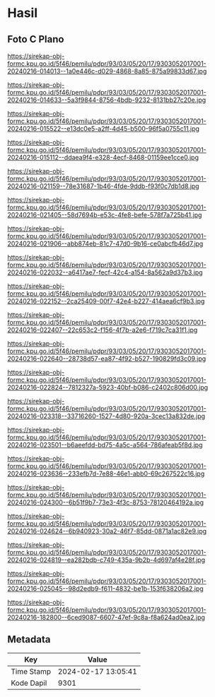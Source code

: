 # Hasil

## Foto C Plano

https://sirekap-obj-formc.kpu.go.id/5f46/pemilu/pdpr/93/03/05/20/17/9303052017001-20240216-014013--1a0e446c-d029-4868-8a85-875a99833d67.jpg

https://sirekap-obj-formc.kpu.go.id/5f46/pemilu/pdpr/93/03/05/20/17/9303052017001-20240216-014633--5a3f9844-8756-4bdb-9232-8131bb27c20e.jpg

https://sirekap-obj-formc.kpu.go.id/5f46/pemilu/pdpr/93/03/05/20/17/9303052017001-20240216-015522--e13dc0e5-a2ff-4d45-b500-96f5a0755c11.jpg

https://sirekap-obj-formc.kpu.go.id/5f46/pemilu/pdpr/93/03/05/20/17/9303052017001-20240216-015112--ddaea9f4-e328-4ecf-8468-01159ee1cce0.jpg

https://sirekap-obj-formc.kpu.go.id/5f46/pemilu/pdpr/93/03/05/20/17/9303052017001-20240216-021159--78e31687-1b46-4fde-9ddb-f93f0c7db1d8.jpg

https://sirekap-obj-formc.kpu.go.id/5f46/pemilu/pdpr/93/03/05/20/17/9303052017001-20240216-021405--58d7694b-e53c-4fe8-befe-578f7a725b41.jpg

https://sirekap-obj-formc.kpu.go.id/5f46/pemilu/pdpr/93/03/05/20/17/9303052017001-20240216-021906--abb874eb-81c7-47d0-9b16-ce0abcfb46d7.jpg

https://sirekap-obj-formc.kpu.go.id/5f46/pemilu/pdpr/93/03/05/20/17/9303052017001-20240216-022032--a6417ae7-fecf-42c4-a154-8a562a9d37b3.jpg

https://sirekap-obj-formc.kpu.go.id/5f46/pemilu/pdpr/93/03/05/20/17/9303052017001-20240216-022152--2ca25409-00f7-42e4-b227-414aea6cf9b3.jpg

https://sirekap-obj-formc.kpu.go.id/5f46/pemilu/pdpr/93/03/05/20/17/9303052017001-20240216-022407--22c653c2-f156-4f7b-a2e6-f719c7ca31f1.jpg

https://sirekap-obj-formc.kpu.go.id/5f46/pemilu/pdpr/93/03/05/20/17/9303052017001-20240216-022640--28738d57-ea87-4f92-b527-190829fd3c09.jpg

https://sirekap-obj-formc.kpu.go.id/5f46/pemilu/pdpr/93/03/05/20/17/9303052017001-20240216-022824--7812327a-5923-40bf-b086-c2402c806d00.jpg

https://sirekap-obj-formc.kpu.go.id/5f46/pemilu/pdpr/93/03/05/20/17/9303052017001-20240216-023318--33716260-1527-4d80-920a-3cec13a832de.jpg

https://sirekap-obj-formc.kpu.go.id/5f46/pemilu/pdpr/93/03/05/20/17/9303052017001-20240216-023501--b6aeefdd-bd75-4a5c-a564-786afeab5f8d.jpg

https://sirekap-obj-formc.kpu.go.id/5f46/pemilu/pdpr/93/03/05/20/17/9303052017001-20240216-023636--233efb7d-7e88-46e1-abb0-69c267522c16.jpg

https://sirekap-obj-formc.kpu.go.id/5f46/pemilu/pdpr/93/03/05/20/17/9303052017001-20240216-024300--6b51f9b7-73e3-4f3c-8753-78120464192a.jpg

https://sirekap-obj-formc.kpu.go.id/5f46/pemilu/pdpr/93/03/05/20/17/9303052017001-20240216-024624--6b940923-30a2-46f7-85dd-0871a1ac82e9.jpg

https://sirekap-obj-formc.kpu.go.id/5f46/pemilu/pdpr/93/03/05/20/17/9303052017001-20240216-024819--ea282bdb-c749-435a-9b2b-4d697af4e28f.jpg

https://sirekap-obj-formc.kpu.go.id/5f46/pemilu/pdpr/93/03/05/20/17/9303052017001-20240216-025045--98d2edb9-f611-4832-be1b-153f638206a2.jpg

https://sirekap-obj-formc.kpu.go.id/5f46/pemilu/pdpr/93/03/05/20/17/9303052017001-20240216-182800--6ced9087-6607-47ef-9c8a-f8a624ad0ea2.jpg


## Metadata

| Key        | Value               |
| ---------- | ------------------- |
| Time Stamp | 2024-02-17 13:05:41 |
| Kode Dapil | 9301                |



